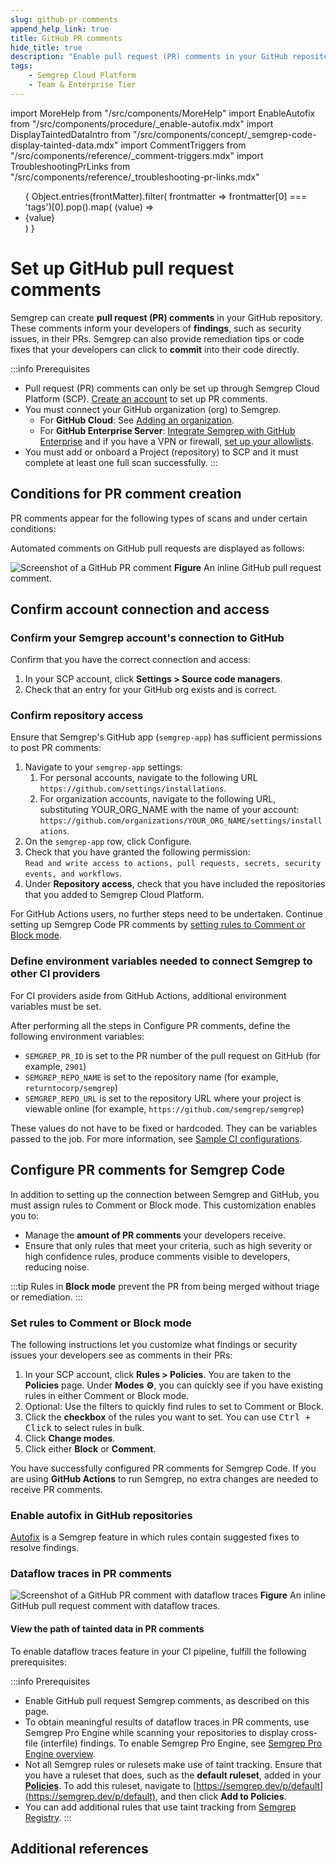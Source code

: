 ```yaml
---
slug: github-pr-comments 
append_help_link: true
title: GitHub PR comments 
hide_title: true
description: "Enable pull request (PR) comments in your GitHub repositories to display Semgrep findings to developers."
tags:
    - Semgrep Cloud Platform
    - Team & Enterprise Tier
---
```


import MoreHelp from "/src/components/MoreHelp"
import EnableAutofix from "/src/components/procedure/_enable-autofix.mdx"
import DisplayTaintedDataIntro from "/src/components/concept/_semgrep-code-display-tainted-data.mdx"
import CommentTriggers from "/src/components/reference/_comment-triggers.mdx"
import TroubleshootingPrLinks from "/src/components/reference/_troubleshooting-pr-links.mdx"

<ul id="tag__badge-list">
{
Object.entries(frontMatter).filter(
    frontmatter => frontmatter[0] === 'tags')[0].pop().map(
    (value) => <li class='tag__badge-item'>{value}</li> )
}
</ul>

# Set up GitHub pull request comments

<!--  The entire process of setting up the GH comment is more than just "enabling it", ie. turning it on. Users have to set up the rules. So I changed the verb. -->

Semgrep can create **pull request (PR) comments** in your GitHub repository. These comments inform your developers of **findings**, such as security issues, in their PRs. Semgrep can also provide remediation tips or code fixes that your developers can click to **commit** into their code directly.

:::info Prerequisites
- Pull request (PR) comments can only be set up through Semgrep Cloud Platform (SCP). [<i class="fas fa-external-link fa-xs"></i> Create an account](/semgrep-code/getting-started/#signing-in-to-semgrep-cloud-platform) to set up PR comments.
- You must connect your GitHub organization (org) to Semgrep.
    - For **GitHub Cloud**: See [<i class="fa-regular fa-file-lines"></i> Adding an organization](/semgrep-cloud-platform/getting-started/#adding-an-organization).
    - For **GitHub Enterprise Server**: [<i class="fa-regular fa-file-lines"></i> Integrate Semgrep with GitHub Enterprise](/semgrep-cloud-platform/scm/#integrating-semgrep-cloud-platform-with-github-enterprise-or-gitlab-self-managed) and if you have a VPN or firewall, [set up your allowlists](/semgrep-cloud-platform/scm/#receiving-pr-or-mr-comments-in-your-vpn-or-on-premise-scm).
- You must add or onboard a Project (repository) to SCP and it must complete at least one full scan successfully.
:::
## Conditions for PR comment creation

PR comments appear for the following types of scans and under certain conditions:

<CommentTriggers />

Automated comments on GitHub pull requests are displayed as follows:

![Screenshot of a GitHub PR comment](/img/semgrep-pull-request.png#bordered)
**Figure** An inline GitHub pull request comment.

## Confirm account connection and access

### Confirm your Semgrep account's connection to GitHub

Confirm that you have the correct connection and access:

1. In your SCP account, click **Settings > Source code managers**.
2. Check that an entry for your GitHub org exists and is correct.

### Confirm repository access

Ensure that Semgrep's GitHub app (`semgrep-app`) has sufficient permissions to post PR comments:

1. Navigate to your `semgrep-app` settings:
	1. For personal accounts, navigate to the following URL `https://github.com/settings/installations`.
	2. For organization accounts, navigate to the following URL, substituting YOUR_ORG_NAME with the name of your account: `https://github.com/organizations/YOUR_ORG_NAME/settings/installations`.
2. On the `semgrep-app` row, click Configure.
3. Check that you have granted the following permission: `Read and write access to actions, pull requests, secrets, security events, and workflows`.
4. Under **Repository access**, check that you have included the repositories that you added to Semgrep Cloud Platform.

For GitHub Actions users, no further steps need to be undertaken. Continue setting up Semgrep Code PR comments by [setting rules to Comment or Block mode](#set-rules-to-comment-or-block-mode).

### Define environment variables needed to connect Semgrep to other CI providers

For CI providers aside from GitHub Actions, additional environment variables must be set.

After performing all the steps in Configure PR comments, define the following environment variables:

- `SEMGREP_PR_ID` is set to the PR number of the pull request on GitHub (for example, `2901`)
- `SEMGREP_REPO_NAME` is set to the repository name (for example, `returntocorp/semgrep`)
- `SEMGREP_REPO_URL` is set to the repository URL where your project is viewable online (for example, `https://github.com/semgrep/semgrep`)

These values do not have to be fixed or hardcoded. They can be variables passed to the job. For more information, see [<i class="fa-regular fa-file-lines"></i> Sample CI configurations](/semgrep-ci/sample-ci-configs).


## Configure PR comments for Semgrep Code

In addition to setting up the connection between Semgrep and GitHub, you must assign rules to Comment or Block mode. This customization enables you to:

- Manage the **amount of PR comments** your developers receive.
- Ensure that only rules that meet your criteria, such as high severity or high confidence rules, produce comments visible to developers, reducing noise.

:::tip
Rules in **Block mode** prevent the PR from being merged without triage or remediation.
:::

### Set rules to Comment or Block mode

The following instructions let you customize what findings or security issues your developers see as comments in their PRs:

1. In your SCP account, click **Rules > Policies**. You are taken to the **Policies** page. Under **Modes ⚙**, you can quickly see if you have existing rules in either Comment or Block mode.
1. Optional: Use the filters to quickly find rules to set to Comment or Block.
1. Click the **<i class="fa-solid fa-square-check"></i> checkbox** of the rules you want to set. You can use <kbd>Ctrl + Click</kbd> to select rules in bulk.
1. Click **Change modes**.
2. Click either **Block** or **Comment**.

You have successfully configured PR comments for Semgrep Code. If you are using **GitHub Actions** to run Semgrep, no extra changes are needed to receive PR comments.


### Enable autofix in GitHub repositories

[Autofix](/writing-rules/autofix) is a Semgrep feature in which rules contain suggested fixes to resolve findings.

<EnableAutofix />

### Dataflow traces in PR comments

![Screenshot of a GitHub PR comment with dataflow traces](/img/dataflow-traces-pr-comments.png#bordered)
**Figure** An inline GitHub pull request comment with dataflow traces.

<DisplayTaintedDataIntro />

#### View the path of tainted data in PR comments

To enable dataflow traces feature in your CI pipeline, fulfill the following prerequisites:

:::info Prerequisites
- Enable GitHub pull request Semgrep comments, as described on this page.
- To obtain meaningful results of dataflow traces in PR comments, use Semgrep Pro Engine while scanning your repositories to display cross-file (interfile) findings. To enable Semgrep Pro Engine, see [Semgrep Pro Engine overview](/semgrep-code/semgrep-pro-engine-intro/).
- Not all Semgrep rules or rulesets make use of taint tracking. Ensure that you have a ruleset that does, such as the **default ruleset**, added in your **[Policies](https://semgrep.dev/orgs/-/policies)**. To add this ruleset, navigate to [https://semgrep.dev/p/default](https://semgrep.dev/p/default), and then click **Add to Policies**.
- You can add additional rules that use taint tracking from [Semgrep Registry](https://semgrep.dev/explore).
:::


## Additional references 

<TroubleshootingPrLinks />

<MoreHelp />
